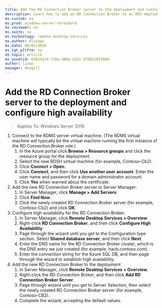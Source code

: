 ```yaml
---
title: Add the RD Connection Broker server to the deployment and configure high availability
description: Learn how to add an RD Connection Broker to an RDS deployment for high availability.
ms.custom: na
ms.prod: windows-server-threshold
ms.reviewer: na
ms.suite: na
ms.technology: remote-desktop-services
ms.author: elizapo
ms.date: 08/01/2016
ms.tgt_pltfrm: na
ms.topic: article
ms.assetid: 6581da74-f36a-48b6-a33c-97d02285389d
author: lizap
manager: dongill
---
```

# Add the RD Connection Broker server to the deployment and configure high availability

>Applies To: Windows Server 2016

1. Connect to the RDMS server virtual machine. (The RDMS virtual machine will typically be the virtual machine running the first instance of the RD Connection Broker role.)   
    1.  In the Azure portal click **Browse > Resource groups** and click the resource group for the deployment.  
    2.  Select the new RDSH virtual machine (for example, Contoso-Cb2).  
    3.  Click **Connect > Open**.  
    4.  Click **Connect**, and then click **Use another user account**. Enter the user name and password for a domain administrator account.  
    5.  Click **Yes** when warned about the certificate.  
2. Add the new RD Connection Broker server to Server Manager:   
    1. In Server Manager, click **Manage > Add Servers**.   
    2. Click **Find Now**.   
    3. Click the newly created RD Connection Broker server (for example, Contoso-Cb2) and click **OK**.   
3. Configure high availability for the RD Connection Broker:   
    1. In Server Manager, click **Remote Desktop Services > Overview**.   
    2. Right-click **RD Connection Broker**, and then click **Configure High Availability**.   
    3. Page through the wizard until you get to the Configuration type section. Select **Shared database server**, and then click **Next**.   
    4. Enter the DNS name for the RD Connection Broker cluster, which is the DNS entry we just created (for example, hacb.contoso.com).   
    5. Enter the connection string for the Azure SQL DB, and then page through the wizard to establish high availability.  
4. Add the new RD Connection Broker to the deployment   
    1. In Server Manager, click **Remote Desktop Services > Overview**.   
    2. Right-click the RD Connection Broker, and then click **Add RD Connection Broker Server**.   
    3. Page through wizard until you get to Server Selection, then select the newly created RD Connection Broker server (for example, Contoso-CB2).  
    4. Complete the wizard, accepting the default values.